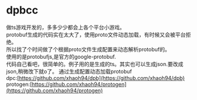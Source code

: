 # dpbcc  
做ts游戏开发的，多多少少都会上各个平台小游戏。  
protobuf生成的代码实在太大了，使用proto文件动态加载，有时候又会被平台拒绝。  
所以找了个时间做了个根据proto文件生成配置来动态解析protobuf的。  
使用的是protobufjs,是官方的google-protobuf.  
代码自己看吧，很简单的。例子用的是生成的ts。其实也可以生成json.要改成json,稍微改下就o了。
通过生成配置动态加载protobuf  
dpc:[https://github.com/xhaoh94/dpb](https://github.com/xhaoh94/dpb)
protogen:[https://github.com/xhaoh94/protogen](https://github.com/xhaoh94/protogen)
